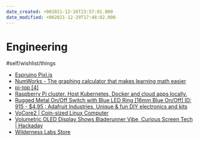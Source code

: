 ```yaml
---
date_created: +002021-12-26T23:57:01.000
date_modified: +002021-12-29T17:48:02.000
---
```


# Engineering

#self/wishlist/things

- [Espruino Pixl.js](https://shop.espruino.com/pixljs)
- [NumWorks - The graphing calculator that makes learning math easier](https://www.numworks.com/)
- [pi-top [4]](https://www.pi-top.com/products/pi-top-4)
- [Raspberry Pi cluster. Host Kubernetes, Docker and cloud apps locally.](https://turingpi.com/#faq-1)
- [Rugged Metal On/Off Switch with Blue LED Ring [16mm Blue On/Off] ID: 915 - $4.95 : Adafruit Industries, Unique &amp; fun DIY electronics and kits](https://www.adafruit.com/products/915)
- [VoCore2 | Coin-sized Linux Computer](https://vocore.io/v2u.html)
- [Volumetric OLED Display Shows Bladerunner Vibe, Curious Screen Tech | Hackaday](https://hackaday.com/2021/03/04/volumetric-oled-display-shows-bladerunner-vibe-curious-screen-tech/)
- [Wilderness Labs Store](https://store.wildernesslabs.co/)
